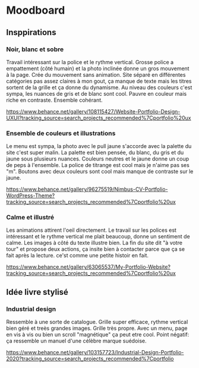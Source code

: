 # Moodboard

## Insppirations

### Noir, blanc et sobre

Travail intéressant sur la police et le rythme vertical. Grosse police a empattement (côté humain) et la photo inclinée donne un gros mouvement à la page. Crée du mouvement sans animation. Site séparé en différentes catégories pas assez claires à mon gout, ça manque de texte mais les titres sortent de la grille et ça donne du dynamisme. Au niveau des couleurs c'est sympa, les nuances de gris et de blanc sont cool. Pauvre en couleur mais riche en contraste. Ensemble cohérant.

https://www.behance.net/gallery/108115427/Website-Portfolio-Design-UXUI?tracking_source=search_projects_recommended%7Cportfolio%20ux

### Ensemble de couleurs et illustrations

Le menu est sympa, la photo avec le pull jaune s'accorde avec la palette du site c'est super malin. La palette est bien pensée, du blanc, du gris et du jaune sous plusieurs nuances. Couleurs neutres et le jaune donne un coup de peps à l'ensemble. La police de titrange est cool mais je n'aime pas ses "m". Boutons avec deux couleurs sont cool mais manque de contraste sur le jaune.

https://www.behance.net/gallery/96275519/Nimbus-CV-Portfolio-WordPress-Theme?tracking_source=search_projects_recommended%7Cportfolio%20ux

### Calme et illustré

Les animations attirent l'oeil directement. Le travail sur les polices est intéressant et le rythme vertical me plait beaucoup, donne un sentiment de calme. Les images à côté du texte illustre bien. La fin du site dit "à votre tour" et propose deux actions, ça insite bien à contacter parce que ça se fait après la lecture. ce'st comme une petite histoir en fait.

https://www.behance.net/gallery/63065537/My-Portfolio-Website?tracking_source=search_projects_recommended%7Cportfolio%20ux

## Idée livre stylisé

### Industrial design

Ressemble à une sorte de catalogue. Grille super efficace, rythme vertical bien géré et treès grandes images. Grille très propre. Avec un menu, page en vis à vis ou bien un scroll "magnétique" ça peut etre cool. Point négatif: ça ressemble un manuel d'une célèbre marque suédoise.

https://www.behance.net/gallery/103157723/Industrial-Design-Portfolio-2020?tracking_source=search_projects_recommended%7Cportfolio
